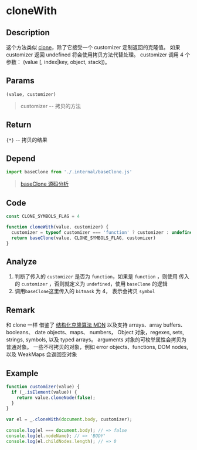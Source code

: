 # cloneWith 

## Description 
这个方法类似 [clone](./clone.md)，除了它接受一个 customizer 定制返回的克隆值。 如果 customizer 返回 undefined 将会使用拷贝方法代替处理。 customizer 调用 4 个参数： (value \[, index|key, object, stack])。
## Params
`(value, customizer)`
> customizer -- 拷贝的方法
>

## Return
`{*}` -- 拷贝的结果
## Depend
```js
import baseClone from './.internal/baseClone.js'
```
> [baseClone 源码分析](../internal/baseClone.md)
>

## Code
```js
const CLONE_SYMBOLS_FLAG = 4

function cloneWith(value, customizer) {
  customizer = typeof customizer === 'function' ? customizer : undefined
  return baseClone(value, CLONE_SYMBOLS_FLAG, customizer)
}
```
## Analyze
1. 判断了传入的 `customizer` 是否为 `function`，如果是 `function` ，则使用 传入的 `customizer` ，否则就定义为 `undefined`，使用 `baseClone` 的逻辑
2. 调用`baseClone`这里传入的 `bitmask` 为 4， 表示会拷贝 `symbol`
## Remark
和 clone 一样 借鉴了 [结构化克隆算法 MDN](https://developer.mozilla.org/zh-CN/docs/Web/Guide/API/DOM/The_structured_clone_algorithm) 以及支持 arrays、array buffers、 booleans、 date objects、maps、 numbers， Object 对象，regexes, sets, strings, symbols, 以及 typed arrays。 arguments 对象的可枚举属性会拷贝为普通对象。 一些不可拷贝的对象，例如 error objects、functions, DOM nodes, 以及 WeakMaps 会返回空对象
## Example
```js
function customizer(value) {
  if (_.isElement(value)) {
    return value.cloneNode(false);
  }
}
 
var el = _.cloneWith(document.body, customizer);
 
console.log(el === document.body); // => false
console.log(el.nodeName); // => 'BODY'
console.log(el.childNodes.length); // => 0
```
